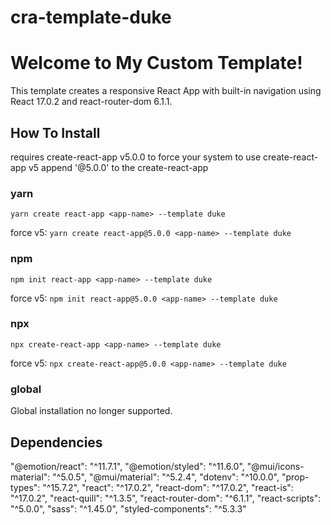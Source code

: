 # cra-template-duke

# Welcome to My Custom Template!
This template creates a responsive React App with built-in navigation using React 17.0.2 and
react-router-dom 6.1.1. 

## How To Install

requires create-react-app v5.0.0
to force your system to use create-react-app v5 append '@5.0.0' to the create-react-app

### yarn

`yarn create react-app <app-name> --template duke`

force v5:
`yarn create react-app@5.0.0 <app-name> --template duke`

### npm

`npm init react-app <app-name> --template duke`

force v5:
`npm init react-app@5.0.0 <app-name> --template duke`

### npx

`npx create-react-app <app-name> --template duke`

force v5:
`npx create-react-app@5.0.0 <app-name> --template duke`

### global

Global installation no longer supported.

## Dependencies

"@emotion/react": "^11.7.1",
"@emotion/styled": "^11.6.0",
"@mui/icons-material": "^5.0.5",
"@mui/material": "^5.2.4",
"dotenv": "^10.0.0",
"prop-types": "^15.7.2",
"react": "^17.0.2",
"react-dom": "^17.0.2",
"react-is": "^17.0.2",
"react-quill": "^1.3.5",
"react-router-dom": "^6.1.1",
"react-scripts": "^5.0.0",
"sass": "^1.45.0",
"styled-components": "^5.3.3"
